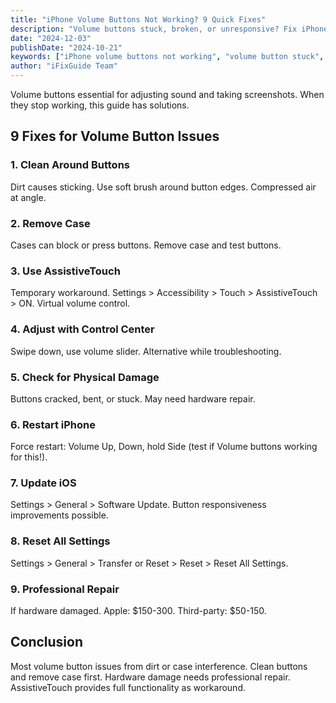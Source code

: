 ```yaml
---
title: "iPhone Volume Buttons Not Working? 9 Quick Fixes"
description: "Volume buttons stuck, broken, or unresponsive? Fix iPhone volume button issues with our troubleshooting guide."
date: "2024-12-03"
publishDate: "2024-10-21"
keywords: ["iPhone volume buttons not working", "volume button stuck", "side buttons broken", "fix volume buttons", "volume control not working"]
author: "iFixGuide Team"
---
```


Volume buttons essential for adjusting sound and taking screenshots. When they stop working, this guide has solutions.

## 9 Fixes for Volume Button Issues

### 1. Clean Around Buttons
Dirt causes sticking. Use soft brush around button edges. Compressed air at angle.

### 2. Remove Case
Cases can block or press buttons. Remove case and test buttons.

### 3. Use AssistiveTouch
Temporary workaround. Settings > Accessibility > Touch > AssistiveTouch > ON. Virtual volume control.

### 4. Adjust with Control Center
Swipe down, use volume slider. Alternative while troubleshooting.

### 5. Check for Physical Damage
Buttons cracked, bent, or stuck. May need hardware repair.

### 6. Restart iPhone
Force restart: Volume Up, Down, hold Side (test if Volume buttons working for this!).

### 7. Update iOS
Settings > General > Software Update. Button responsiveness improvements possible.

### 8. Reset All Settings
Settings > General > Transfer or Reset > Reset > Reset All Settings.

### 9. Professional Repair
If hardware damaged. Apple: $150-300. Third-party: $50-150.

## Conclusion
Most volume button issues from dirt or case interference. Clean buttons and remove case first. Hardware damage needs professional repair. AssistiveTouch provides full functionality as workaround.

